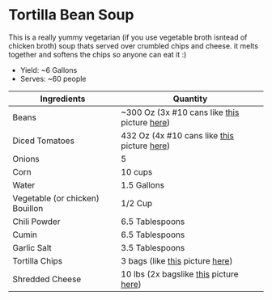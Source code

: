# Tortilla Bean Soup

This is a really yummy vegetarian (if you use vegetable broth isntead of chicken broth) soup thats served over crumbled chips and cheese. it melts together and softens the chips so anyone can eat it :)

- Yield: ~6 Gallons
- Serves: ~60 people

| Ingredients                     | Quantity                                                                                                                                                                                                        |
| ------------------------------- | --------------------------------------------------------------------------------------------------------------------------------------------------------------------------------------------------------------- |
| Beans                           | ~300 Oz (3x #10 cans like [this](https://www.costcobusinessdelivery.com/Teasdale-Black-Beans%2c-%2310-can%2c-6-lbs-12-oz.product.11186839.html) picture [here](../Resources/black_beans_6lbs.jpeg))             |
| Diced Tomatoes                  | 432 Oz (4x #10 cans like [this](https://www.costcobusinessdelivery.com/s%2526w-ready-cut-diced-tomatoes%2c-%2310-can%2c-6-lb-6-oz.product.10182903.html) picture [here](../Resources/diced_tomatoes_6lbs.jpeg)) |
| Onions                          | 5                                                                                                                                                                                                               |
| Corn                            | 10 cups                                                                                                                                                                                                         |
| Water                           | 1.5 Gallons                                                                                                                                                                                                     |
| Vegetable (or chicken) Bouillon | 1/2 Cup                                                                                                                                                                                                         |
| Chili Powder                    | 6.5 Tablespoons                                                                                                                                                                                                 |
| Cumin                           | 6.5 Tablespoons                                                                                                                                                                                                 |
| Garlic Salt                     | 3.5 Tablespoons                                                                                                                                                                                                 |
| Tortilla Chips                  | 3 bags (like [this](https://www.costcobusinessdelivery.com/kirkland-signature-tortilla-strips%2c-3-lbs.product.11652937.html) picture [here](../Resources/tortilla_chips.jpeg))                                 |
| Shredded Cheese                 | 10 lbs (2x bagslike [this](https://www.costcobusinessdelivery.com/cascade-dairy-mexican-four-cheese-blend%2c-shredded%2c-5-lbs.product.11543210.html) picture [here](../Resources/shredded_cheese.jpeg))        |

